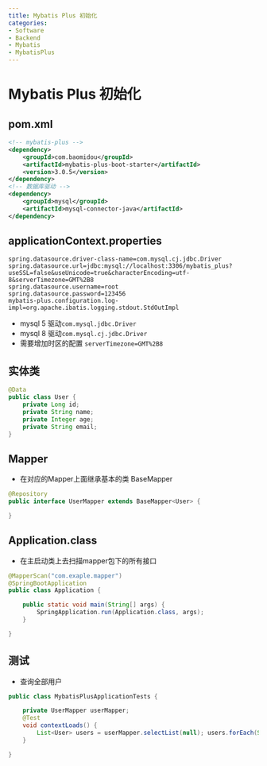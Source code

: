 ```yaml
---
title: Mybatis Plus 初始化
categories:
- Software
- Backend
- Mybatis
- MybatisPlus
---
```

# Mybatis Plus 初始化

## pom.xml

```xml
<!-- mybatis-plus -->
<dependency>
    <groupId>com.baomidou</groupId>
    <artifactId>mybatis-plus-boot-starter</artifactId>
    <version>3.0.5</version>
</dependency>
<!-- 数据库驱动 -->
<dependency>
    <groupId>mysql</groupId>
    <artifactId>mysql-connector-java</artifactId>
</dependency>
```

## applicationContext.properties

```properties
spring.datasource.driver-class-name=com.mysql.cj.jdbc.Driver
spring.datasource.url=jdbc:mysql://localhost:3306/mybatis_plus? useSSL=false&useUnicode=true&characterEncoding=utf-8&serverTimezone=GMT%2B8
spring.datasource.username=root
spring.datasource.password=123456
mybatis-plus.configuration.log-impl=org.apache.ibatis.logging.stdout.StdOutImpl
```

- mysql 5 驱动`com.mysql.jdbc.Driver`
- mysql 8 驱动`com.mysql.cj.jdbc.Driver`
- 需要增加时区的配置 `serverTimezone=GMT%2B8`

## 实体类

```java
@Data
public class User {
    private Long id;
    private String name;
    private Integer age;
    private String email;
}
```

## Mapper

- 在对应的Mapper上面继承基本的类 BaseMapper

```java
@Repository
public interface UserMapper extends BaseMapper<User> {

}
```

## Application.class

- 在主启动类上去扫描mapper包下的所有接口

```java
@MapperScan("com.exaple.mapper")
@SpringBootApplication
public class Application {

    public static void main(String[] args) {
        SpringApplication.run(Application.class, args);
    }

}
```

## 测试

- 查询全部用户

```java
public class MybatisPlusApplicationTests {

    private UserMapper userMapper;
    @Test
    void contextLoads() {
        List<User> users = userMapper.selectList(null); users.forEach(System.out::println);
    }

}
```

